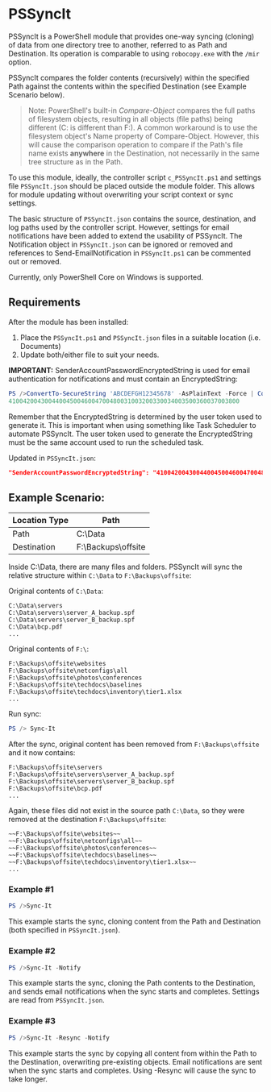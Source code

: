 # PSSyncIt

PSSyncIt is a PowerShell module that provides one-way syncing (cloning) of data from one directory tree to another, referred to as Path and Destination. Its operation is comparable to using ```robocopy.exe``` with the ```/mir``` option.

PSSyncIt compares the folder contents (recursively) within the specified Path against the contents within the specified Destination (see Example Scenario below).

>Note: PowerShell's built-in *Compare-Object* compares the full paths of filesystem objects, resulting in all objects (file paths) being different (C: is different than F:). A common workaround is to use the filesystem object's Name property of Compare-Object. However, this will cause the comparison operation to compare if the Path's file name exists **anywhere** in the Destination, not necessarily in the same tree structure as in the Path.

To use this module, ideally, the controller script ```c_PSSyncIt.ps1``` and settings file ```PSSyncIt.json``` should be placed outside the module folder. This allows for module updating without overwriting your script context or sync settings.

The basic structure of ```PSSyncIt.json``` contains the source, destination, and log paths used by the controller script. However, settings for email notifications have been added to extend the usability of PSSyncIt. The Notification object in ```PSSyncIt.json``` can be ignored or removed and references to Send-EmailNotification in ```PSSyncIt.ps1``` can be commented out or removed.

Currently, only PowerShell Core on Windows is supported.

## Requirements

After the module has been installed:

1. Place the ```PSSyncIt.ps1``` and ```PSSyncIt.json``` files in a suitable location (i.e. Documents)
2. Update both/either file to suit your needs.

  **IMPORTANT:** SenderAccountPasswordEncryptedString is used for email authentication for notifications and must contain an EncryptedString:

  ```powershell
  PS />ConvertTo-SecureString 'ABCDEFGH12345678' -AsPlainText -Force | ConvertFrom-SecureString
  4100420043004400450046004700480031003200330034003500360037003800
  ```

  Remember that the EncryptedString is determined by the user token used to generate it. This is important when using something like Task Scheduler to automate PSSyncIt. The user token used to generate the EncryptedString must be the same account used to run the scheduled task.

Updated in ```PSSyncIt.json```:

```json
"SenderAccountPasswordEncryptedString": "4100420043004400450046004700480031003200330034003500360037003800",
```

## Example Scenario:

| Location Type | Path |
| --- | --- |
| Path | C:\Data |
| Destination | F:\Backups\offsite |

Inside C:\Data, there are many files and folders. PSSyncIt will sync the relative structure within ```C:\Data``` to ```F:\Backups\offsite```:

Original contents of ```C:\Data```:
```
C:\Data\servers
C:\Data\servers\server_A_backup.spf
C:\Data\servers\server_B_backup.spf
C:\Data\bcp.pdf
...
```

Original contents of ```F:\```:
```
F:\Backups\offsite\websites
F:\Backups\offsite\netconfigs\all
F:\Backups\offsite\photos\conferences
F:\Backups\offsite\techdocs\baselines
F:\Backups\offsite\techdocs\inventory\tier1.xlsx
...
```

Run sync:

```powershell
PS /> Sync-It
```

After the sync, original content has been removed from ```F:\Backups\offsite``` and it now contains:
```
F:\Backups\offsite\servers
F:\Backups\offsite\servers\server_A_backup.spf
F:\Backups\offsite\servers\server_B_backup.spf
F:\Backups\offsite\bcp.pdf
...
```

Again, these files did not exist in the source path ```C:\Data```, so they were removed at the destination ```F:\Backups\offsite```:
```
~~F:\Backups\offsite\websites~~
~~F:\Backups\offsite\netconfigs\all~~
~~F:\Backups\offsite\photos\conferences~~
~~F:\Backups\offsite\techdocs\baselines~~
~~F:\Backups\offsite\techdocs\inventory\tier1.xlsx~~
...
```

### Example #1

```powershell
PS />Sync-It
```

This example starts the sync, cloning content from the Path and Destination (both specified in ```PSSyncIt.json```).

### Example #2

```powershell
PS />Sync-It -Notify
```

This example starts the sync, cloning the Path contents to the Destination, and sends email notifications when the sync starts and completes. Settings are read from ```PSSyncIt.json```.

### Example #3

```powershell
PS />Sync-It -Resync -Notify
```

This example starts the sync by copying all content from within the Path to the Destination, overwriting pre-existing objects. Email notifications are sent when the sync starts and completes. Using -Resync will cause the sync to take longer.